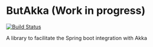 ButAkka (Work in progress)
===========
[![Build Status](https://travis-ci.org/yukatan/butakka.svg?branch=master)](https://travis-ci.org/yukatan/butakka)

A library to facilitate the Spring boot integration with Akka
